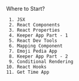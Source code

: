 Where to Start? 

     1. JSX
     2. React Components
     3. React Properties
     4. Keeper App Part - 1
     5. React Dev Tools
     6. Mapping Component
     7. Emoji Pedia App
     8. Keeper App Part - 2
     9. Conditional Rendering
    10. React Hooks
    11. Get Time App
